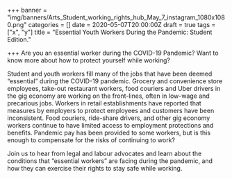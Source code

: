 +++
banner = "img/banners/Arts_Student_working_rights_hub_May_7_instagram_1080x1080.png"
categories = []
date = 2020-05-07T20:00:00Z
draft = true
tags = ["x", "y"]
title = "Essential Youth Workers During the Pandemic: Student Edition."

+++
Are you an essential worker during the COVID-19 Pandemic? Want to know more about how to protect yourself while working?

Student and youth workers fill many of the jobs that have been deemed “essential” during the COVID-19 pandemic. Grocery and convenience store employees, take-out restaurant workers, food couriers and Uber drivers in the gig economy are working on the front-lines, often in low-wage and precarious jobs. Workers in retail establishments have reported that measures by employers to protect employees and customers have been inconsistent. Food couriers, ride-share drivers, and other gig economy workers continue to have limited access to employment protections and benefits. Pandemic pay has been provided to some workers, but is this enough to compensate for the risks of continuing to work?

Join us to hear from legal and labour advocates and learn about the conditions that “essential workers” are facing during the pandemic, and how they can exercise their rights to stay safe while working.